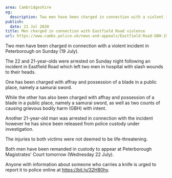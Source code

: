 ```yaml
area: Cambridgeshire
og:
  description: Two men have been charged in connection with a violent incident in Peterborough on Sunday (19 July).
publish:
  date: 21 Jul 2020
title: Men charged in connection with Eastfield Road violence
url: https://www.cambs.police.uk/news-and-appeals/Eastfield-Road-GBH-19July
```

Two men have been charged in connection with a violent incident in Peterborough on Sunday (19 July).

The 22 and 21-year-olds were arrested on Sunday night following an incident in Eastfield Road which left two men in hospital with slash wounds to their heads.

One has been charged with affray and possession of a blade in a public place, namely a samurai sword.

While the other has also been charged with affray and possession of a blade in a public place, namely a samurai sword, as well as two counts of causing grievous bodily harm (GBH) with intent.

Another 21-year-old man was arrested in connection with the incident however he has since been released from police custody under investigation.

The injuries to both victims were not deemed to be life-threatening.

Both men have been remanded in custody to appear at Peterborough Magistrates' Court tomorrow (Wednesday 22 July).

Anyone with information about someone who carries a knife is urged to report it to police online at https://bit.ly/32H80hy.
